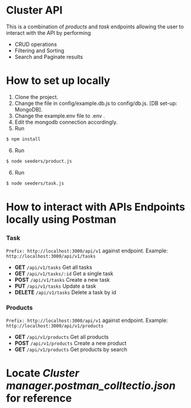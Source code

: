 # Cluster API

This is a combination of *products* and *task* endpoints allowing the user to interact with the API by performing
- CRUD operations
- Filtering and Sorting
- Search and Paginate results

#  How to set up locally

1. Clone the project.
2. Change the file in config/example.db.js to config/db.js. [DB set-up: MongoDB].
3. Change the example.env file to .env .
4. Edit the mongodb connection accordingly.
5. Run 
```sh
$ npm install 
```
6. Run 
```sh
$ node seeders/product.js
```
6. Run 
```sh
$ node seeders/task.js
```

# How to interact with APIs Endpoints locally using Postman
### Task
`Prefix: http://localhost:3000/api/v1` against endpoint. Example: `http://localhost:3000/api/v1/tasks`

* **GET** `/api/v1/tasks` Get all tasks
* **GET** `/api/v1/tasks/:id` Get a single task
* **POST** `/api/v1/tasks` Create a new task
* **PUT** `/api/v1/tasks` Update a task  
* **DELETE** `/api/v1/tasks` Delete a task by id


### Products
`Prefix: http://localhost:3000/api/v1` against endpoint. Example: `http://localhost:3000/api/v1/products`

* **GET** `/api/v1/products` Get all products
* **POST** `/api/v1/products` Create a new product
* **GET** `/api/v1/products` Get products by search

# Locate *Cluster manager.postman_colltectio.json* for reference